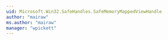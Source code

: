 ```yaml
---
uid: Microsoft.Win32.SafeHandles.SafeMemoryMappedViewHandle
author: "mairaw"
ms.author: "mairaw"
manager: "wpickett"
---
```


